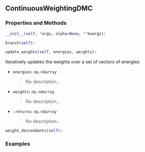 ## <a id="RynDMC.ContinuousWeightingDMC.ContinuousWeightingDMC">ContinuousWeightingDMC</a>


### Properties and Methods
```python
__init__(self, *args, alpha=None, **kwargs): 
```

```python
branch(self): 
```

```python
update_weights(self, energies, weights): 
```
Iteratively updates the weights over a set of vectors of energies
- `energies`: `np.ndarray`
    >No description...
- `weights`: `np.ndarray`
    >No description...
- `:returns`: `np.ndarray`
    >No description...

```python
weight_descendants(self): 
```

### Examples
